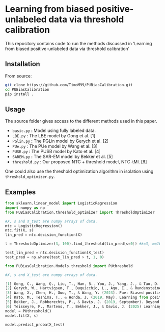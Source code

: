 Learning from biased positive-unlabeled data via threshold calibration
======================================================================

This repository contains code to run the methods discussed in 'Learning from biased positive-unlabeled data via threshold calibration'

Installation
------------
From source:
```bash
git clone https://github.com/TimoM99/PUBiasCalibration.git
cd PUBiasCalibration
pip install .
```

Usage
-----
The source folder gives access to the different methods used in this paper.

- `basic.py` : Model using fully labeled data.
- `LBE.py` : The LBE model by Gong et al. [1]
- `PGlin.py` : The PGLin model by Gerych et al. [2]
- `PUe.py` : The PUe model by Wang et al. [3]
- `PUSB.py` : The PUSB model by Kato et al. [4]
- `SAREM.py` : The SAR-EM model by Bekker et al. [5]
- `threshold.py` : Our proposed NTC + threshold model, NTC-tMI. [6]

One could also use the threshold optimization algorithm in isolation using `threshold_optimizer.py`.

Examples
--------
```python
from sklearn.linear_model import LogisticRegression
import numpy as np
from PUBiasCalibration.threshold_optimizer import ThresholdOptimizer

#X, s and X_test are numpy arrays of data.
ntc = LogisticRegression()
ntc.fit(X, s) 
lin_pred = ntc.decision_function(X)

t = ThresholdOptimizer(3, 100).find_threshold(lin_pred[s=0]) #k=3, m=100

test_lin_pred = ntc.decision_function(X_test)
test_pred = np.where(test_lin_pred > t, 1, 0)
```
```python
from PUBiasCalibration.Models.threshold import PUthreshold

#X, s and X_test are numpy arrays of data.

[1] Gong, C., Wang, Q., Liu, T., Han, B., You, J., Yang, J., & Tao, D. (2021). Instance-dependent positive and unlabeled learning with labeling bias estimation. IEEE transactions on pattern analysis and machine intelligence, 44(8), 4163-4177.
[2] Gerych, W., Hartvigsen, T., Buquicchio, L., Agu, E., & Rundensteiner, E. (2022, June). Recovering the propensity score from biased positive unlabeled data. In Proceedings of the AAAI conference on artificial intelligence (Vol. 36, No. 6, pp. 6694-6702).
[3] Wang, X., Chen, H., Guo, T., & Wang, Y. (2023). Pue: Biased positive-unlabeled learning enhancement by causal inference. Advances in Neural Information Processing Systems, 36, 19783-19798.
[4] Kato, M., Teshima, T., & Honda, J. (2019, May). Learning from positive and unlabeled data with a selection bias. In International conference on learning representations.
[5] Bekker, J., Robberechts, P., & Davis, J. (2019, September). Beyond the selected completely at random assumption for learning from positive and unlabeled data. In Joint European conference on machine learning and knowledge discovery in databases (pp. 71-85). Cham: Springer International Publishing.
[6] Teisseyre, P., Martens, T., Bekker, J., & Davis, J. (2025) Learning from biased positive-unlabeled data via threshold calibration. In Proceedings of AISTATS 2025.
model = PUthreshold()
model.fit(X, s)

model.predict_proba(X_test)
```
